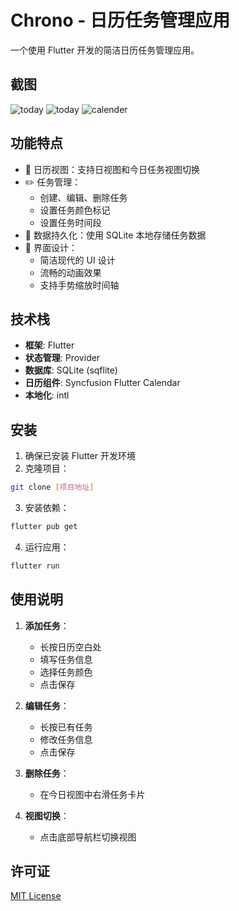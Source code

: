 # Chrono - 日历任务管理应用

一个使用 Flutter 开发的简洁日历任务管理应用。

## 截图
![today](qq_pic_merged_1732540852760.jpg)
![today](qq_pic_merged_1732540868013.jpg)
![calender](qq_pic_merged_1732540876721.jpg)

## 功能特点

- 📅 日历视图：支持日视图和今日任务视图切换
- ✏️ 任务管理：
  - 创建、编辑、删除任务
  - 设置任务颜色标记
  - 设置任务时间段
- 💾 数据持久化：使用 SQLite 本地存储任务数据
- 🎨 界面设计：
  - 简洁现代的 UI 设计
  - 流畅的动画效果
  - 支持手势缩放时间轴

## 技术栈

- **框架**: Flutter
- **状态管理**: Provider
- **数据库**: SQLite (sqflite)
- **日历组件**: Syncfusion Flutter Calendar
- **本地化**: intl

## 安装

1. 确保已安装 Flutter 开发环境
2. 克隆项目：
```bash
git clone [项目地址]
```

3. 安装依赖：
```bash
flutter pub get
```

4. 运行应用：
```bash
flutter run
```

## 使用说明

1. **添加任务**：
   - 长按日历空白处
   - 填写任务信息
   - 选择任务颜色
   - 点击保存

2. **编辑任务**：
   - 长按已有任务
   - 修改任务信息
   - 点击保存

3. **删除任务**：
   - 在今日视图中右滑任务卡片

4. **视图切换**：
   - 点击底部导航栏切换视图

## 许可证

[MIT License](LICENSE)

